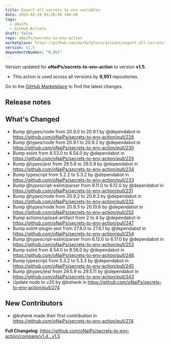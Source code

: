```yaml
---
title: Export all secrets to env variables
date: 2024-02-19 03:28:56 +00:00
tags:
  - oNaiPs
  - GitHub Actions
draft: false
repo: oNaiPs/secrets-to-env-action
marketplace: https://github.com/marketplace/actions/export-all-secrets-to-env-variables
version: v1.5
dependentsNumber: "9,951"
---
```



Version updated for **oNaiPs/secrets-to-env-action** to version **v1.5**.
- This action is used across all versions by **9,951** repositories.

Go to the [GitHub Marketplace](https://github.com/marketplace/actions/export-all-secrets-to-env-variables) to find the latest changes.

## Release notes

## What's Changed
* Bump @types/node from 20.9.0 to 20.9.1 by @dependabot in https://github.com/oNaiPs/secrets-to-env-action/pull/228
* Bump @types/node from 20.9.1 to 20.9.2 by @dependabot in https://github.com/oNaiPs/secrets-to-env-action/pull/230
* Bump eslint from 8.53.0 to 8.54.0 by @dependabot in https://github.com/oNaiPs/secrets-to-env-action/pull/229
* Bump @types/jest from 29.5.8 to 29.5.9 by @dependabot in https://github.com/oNaiPs/secrets-to-env-action/pull/234
* Bump typescript from 5.2.2 to 5.3.2 by @dependabot in https://github.com/oNaiPs/secrets-to-env-action/pull/233
* Bump @typescript-eslint/parser from 6.11.0 to 6.12.0 by @dependabot in https://github.com/oNaiPs/secrets-to-env-action/pull/231
* Bump @types/node from 20.9.2 to 20.9.3 by @dependabot in https://github.com/oNaiPs/secrets-to-env-action/pull/232
* Bump @types/node from 20.9.3 to 20.10.6 by @dependabot in https://github.com/oNaiPs/secrets-to-env-action/pull/252
* Bump actions/upload-artifact from 2 to 4 by @dependabot in https://github.com/oNaiPs/secrets-to-env-action/pull/247
* Bump eslint-plugin-jest from 27.6.0 to 27.6.1 by @dependabot in https://github.com/oNaiPs/secrets-to-env-action/pull/254
* Bump @typescript-eslint/parser from 6.12.0 to 6.17.0 by @dependabot in https://github.com/oNaiPs/secrets-to-env-action/pull/253
* Bump eslint from 8.54.0 to 8.56.0 by @dependabot in https://github.com/oNaiPs/secrets-to-env-action/pull/248
* Bump typescript from 5.3.2 to 5.3.3 by @dependabot in https://github.com/oNaiPs/secrets-to-env-action/pull/245
* Bump @types/jest from 29.5.9 to 29.5.11 by @dependabot in https://github.com/oNaiPs/secrets-to-env-action/pull/243
* Update node to v20 by @bshenk in https://github.com/oNaiPs/secrets-to-env-action/pull/274

## New Contributors
* @bshenk made their first contribution in https://github.com/oNaiPs/secrets-to-env-action/pull/274

**Full Changelog**: https://github.com/oNaiPs/secrets-to-env-action/compare/v1.4...v1.5
